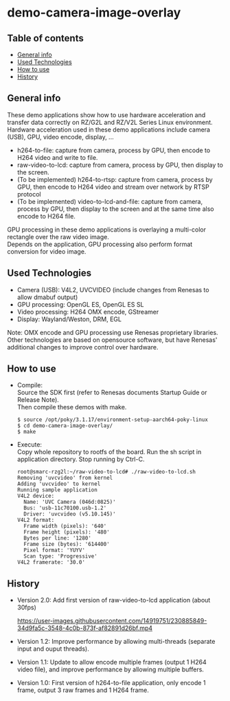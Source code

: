 # demo-camera-image-overlay

## Table of contents
* [General info](#general-info)
* [Used Technologies](#used-technologies)
* [How to use](#how-to-use)
* [History](#history)

## General info
These demo applications show how to use hardware acceleration and transfer data correctly on RZ/G2L and RZ/V2L Series Linux environment.  
Hardware acceleration used in these demo applications include camera (USB), GPU, video encode, display, ...
- h264-to-file: capture from camera, process by GPU, then encode to H264 video and write to file.
- raw-video-to-lcd: capture from camera, process by GPU, then display to the screen.
- (To be implemented) h264-to-rtsp: capture from camera, process by GPU, then encode to H264 video and stream over network by RTSP protocol
- (To be implemented) video-to-lcd-and-file: capture from camera, process by GPU, then display to the screen and at the same time also encode to H264 file.

GPU processing in these demo applications is overlaying a multi-color rectangle over the raw video image.  
Depends on the application, GPU processing also perform format conversion for video image.

## Used Technologies
* Camera (USB): V4L2, UVCVIDEO (include changes from Renesas to allow dmabuf output)
* GPU processing: OpenGL ES, OpenGL ES SL
* Video processing: H264 OMX encode, GStreamer
* Display: Wayland/Weston, DRM, EGL

Note: OMX encode and GPU processing use Renesas proprietary libraries.  
Other technologies are based on opensource software, but have Renesas' additional changes to improve control over hardware.

## How to use
- Compile:  
  Source the SDK first (refer to Renesas documents Startup Guide or Release Note).  
  Then compile these demos with make.
  ```
  $ source /opt/poky/3.1.17/environment-setup-aarch64-poky-linux
  $ cd demo-camera-image-overlay/
  $ make
  ```
- Execute:  
  Copy whole repository to rootfs of the board.
  Run the sh script in application directory. Stop running by Ctrl-C.
  ```
  root@smarc-rzg2l:~/raw-video-to-lcd# ./raw-video-to-lcd.sh
  Removing 'uvcvideo' from kernel
  Adding 'uvcvideo' to kernel
  Running sample application
  V4L2 device:
    Name: 'UVC Camera (046d:0825)'
    Bus: 'usb-11c70100.usb-1.2'
    Driver: 'uvcvideo (v5.10.145)'
  V4L2 format:
    Frame width (pixels): '640'
    Frame height (pixels): '480'
    Bytes per line: '1280'
    Frame size (bytes): '614400'
    Pixel format: 'YUYV'
    Scan type: 'Progressive'
  V4L2 framerate: '30.0'
  ```

## History
- Version 2.0: Add first version of raw-video-to-lcd application (about 30fps)

  https://user-images.githubusercontent.com/14919751/230885849-34d9fa5c-3548-4c0b-873f-af82891d26bf.mp4
- Version 1.2: Improve performance by allowing multi-threads (separate input and ouput threads).
- Version 1.1: Update to allow encode multiple frames (output 1 H264 video file), and improve performance by allowing multiple buffers.
- Version 1.0: First version of h264-to-file application, only encode 1 frame, output 3 raw frames and 1 H264 frame.
